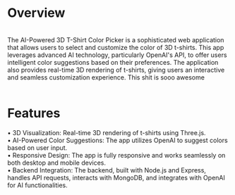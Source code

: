 # Overview
<br>
The AI-Powered 3D T-Shirt Color Picker is a sophisticated web application that allows users to select and customize the color of 3D t-shirts. This app leverages advanced AI technology, particularly OpenAI's API, to offer users intelligent color suggestions based on their preferences. The application also provides real-time 3D rendering of t-shirts, giving users an interactive and seamless customization experience. This shit is sooo awesome
<br>
<br>

# Features
• 3D Visualization: Real-time 3D rendering of t-shirts using Three.js.
<br>
• AI-Powered Color Suggestions: The app utilizes OpenAI to suggest colors based on user input.
<br>
• Responsive Design: The app is fully responsive and works seamlessly on both desktop and mobile devices.
<br>
• Backend Integration: The backend, built with Node.js and Express, handles API requests, interacts with MongoDB, and integrates with OpenAI for AI functionalities.

